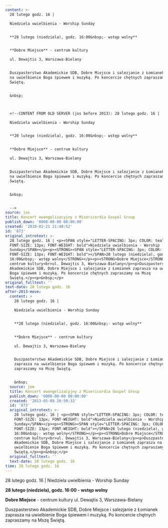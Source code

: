 ```yaml
---
content: >-
  28 lutego godz. 16 | 

  Niedziela uwielbienia - Worship Sunday


  **28 lutego (niedziela), godz. 16:00&nbsp;- wstęp wolny**


  **Dobre Miejsce** - centrum kultury

  ul. Dewajtis 3, Warszawa-Bielany


  Duszpasterstwo Akademickie SDB, Dobre Miejsce i salezjanie z Łomianek zaprasza
  na uwielbienie Boga śpiewem i muzyką. Po koncercie chętnych zapraszamy na Mszę
  Świętą.


  &nbsp;



  <!--CONTENT FROM OLD SERVER (jos before 2013): 28 lutego godz. 16 | 

  Niedziela uwielbienia - Worship Sunday


  **28 lutego (niedziela), godz. 16:00&nbsp;- wstęp wolny**


  **Dobre Miejsce** - centrum kultury

  ul. Dewajtis 3, Warszawa-Bielany


  Duszpasterstwo Akademickie SDB, Dobre Miejsce i salezjanie z Łomianek zaprasza
  na uwielbienie Boga śpiewem i muzyką. Po koncercie chętnych zapraszamy na Mszę
  Świętą.


  &nbsp;


  -->
source: jos
title: Koncert ewangelizacyjny z Misericordia Gospel Group
publish_down: '0000-00-00 00:00:00'
created: '2010-02-21 21:48:52'
id: '873'
original_introtext: >-
  28 lutego godz. 16 | <p><SPAN style="LETTER-SPACING: 3px; COLOR: teal;
  FONT-SIZE: 13px; FONT-WEIGHT: bold">Niedziela uwielbienia - Worship
  Sunday</SPAN></p><p><STRONG><SPAN style="LETTER-SPACING: 3px; COLOR: teal;
  FONT-SIZE: 13px; FONT-WEIGHT: bold"></SPAN>28 lutego (niedziela), godz.
  16:00&nbsp;- wstęp wolny</STRONG></p><p><STRONG>Dobre Miejsce</STRONG> -
  centrum kultury<br>ul. Dewajtis 3, Warszawa-Bielany</p><p>Duszpasterstwo
  Akademickie SDB, Dobre Miejsce i salezjanie z Łomianek zaprasza na uwielbienie
  Boga śpiewem i muzyką. Po koncercie chętnych zapraszamy na Mszę
  Świętą.</p><p>&nbsp;</p>
original_fulltext: ''
text-date: 28 lutego godz. 16
after-2013-move:
  content: >
    28 lutego godz. 16 | 

    Niedziela uwielbienia - Worship Sunday


    **28 lutego (niedziela), godz. 16:00&nbsp;- wstęp wolny**


    **Dobre Miejsce** - centrum kultury

    ul. Dewajtis 3, Warszawa-Bielany


    Duszpasterstwo Akademickie SDB, Dobre Miejsce i salezjanie z Łomianek
    zaprasza na uwielbienie Boga śpiewem i muzyką. Po koncercie chętnych
    zapraszamy na Mszę Świętą.


    &nbsp;
  source: jom
  title: Koncert ewangelizacyjny z Misericordia Gospel Group
  publish_down: '0000-00-00 00:00:00'
  created: '2013-05-08 20:59:32'
  id: '873'
  original_introtext: >-
    28 lutego godz. 16 | <p><SPAN style="LETTER-SPACING: 3px; COLOR: teal;
    FONT-SIZE: 13px; FONT-WEIGHT: bold">Niedziela uwielbienia - Worship
    Sunday</SPAN></p><p><STRONG><SPAN style="LETTER-SPACING: 3px; COLOR: teal;
    FONT-SIZE: 13px; FONT-WEIGHT: bold"></SPAN>28 lutego (niedziela), godz.
    16:00&nbsp;- wstęp wolny</STRONG></p><p><STRONG>Dobre Miejsce</STRONG> -
    centrum kultury<br>ul. Dewajtis 3, Warszawa-Bielany</p><p>Duszpasterstwo
    Akademickie SDB, Dobre Miejsce i salezjanie z Łomianek zaprasza na
    uwielbienie Boga śpiewem i muzyką. Po koncercie chętnych zapraszamy na Mszę
    Świętą.</p><p>&nbsp;</p>
  original_fulltext: ''
  text-date: 28 lutego godz. 16
time: 28 lutego godz. 16
---
```

28 lutego godz. 16 | 
Niedziela uwielbienia - Worship Sunday

**28 lutego (niedziela), godz. 16:00&nbsp;- wstęp wolny**

**Dobre Miejsce** - centrum kultury
ul. Dewajtis 3, Warszawa-Bielany

Duszpasterstwo Akademickie SDB, Dobre Miejsce i salezjanie z Łomianek zaprasza na uwielbienie Boga śpiewem i muzyką. Po koncercie chętnych zapraszamy na Mszę Świętą.

&nbsp;


<!--CONTENT FROM OLD SERVER (jos before 2013): 28 lutego godz. 16 | 
Niedziela uwielbienia - Worship Sunday

**28 lutego (niedziela), godz. 16:00&nbsp;- wstęp wolny**

**Dobre Miejsce** - centrum kultury
ul. Dewajtis 3, Warszawa-Bielany

Duszpasterstwo Akademickie SDB, Dobre Miejsce i salezjanie z Łomianek zaprasza na uwielbienie Boga śpiewem i muzyką. Po koncercie chętnych zapraszamy na Mszę Świętą.

&nbsp;

-->

<!--{{json:{"created_date":"2010-02-21 21:48:52","publish_down":"0000-00-00 00:00:00","id":"873"}}}-->